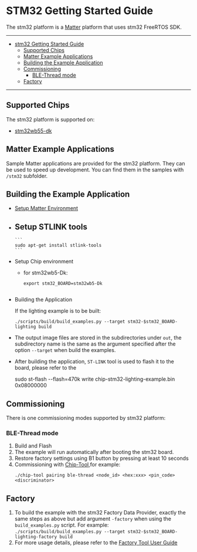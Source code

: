 # STM32 Getting Started Guide

The stm32 platform is a [Matter](https://github.com/project-chip/connectedhomeip)
platform that uses stm32 FreeRTOS SDK.

---

-   [stm32 Getting Started Guide](#stm32-getting-started-guide)
    -   [Supported Chips](#supported-chips)
    -   [Matter Example Applications](#matter-example-applications)
    -   [Building the Example Application](#building-the-example-application)
    -   [Commissioning](#commissioning)
        -   [BLE-Thread mode](#ble-thread-mode)
    -   [Factory](#factory)

---

## Supported Chips

The stm32 platform is supported on:

-   [stm32wb55-dk](http://www.stm32micro.com/en/goods/proinfo/36.html)

## Matter Example Applications

Sample Matter applications are provided for the stm32 platform. They can be used
to speed up development. You can find them in the samples with `/stm32` subfolder.

## Building the Example Application

-   [Setup Matter Environment](./BUILDING.md)

-   Setup STLINK tools
    -  
        ```
        sudo apt-get install stlink-tools
        ```
 
-   Setup Chip environment
    -   for stm32wb5-Dk:
        ```
        export stm32_BOARD=stm32wb5-Dk
        ```
  
        ```
-   Building the Application

    If the lighting example is to be built:

    ```
    ./scripts/build/build_examples.py --target stm32-$stm32_BOARD-lighting build
    ```

-   The output image files are stored in the subdirectories under `out`, the
    subdirectory name is the same as the argument specified after the option
    `--target` when build the examples.

-   After building the application, `ST-LINK` tool is used to flash it to the
    board, please refer to the

     sudo st-flash --flash=470k  write chip-stm32-lighting-example.bin 0x08000000 

## Commissioning

There is one commissioning modes supported by stm32 platform:

### BLE-Thread mode

1. Build and Flash
2. The example will run automatically after booting the stm32 board.
3. Restore factory settings using B1 button by pressing at least 10 seconds
4. Commissioning with
   [Chip-Tool](https://github.com/project-chip/connectedhomeip/tree/master/examples/chip-tool),for
   example:
    ```
    ./chip-tool pairing ble-thread <node_id> <hex:xxx> <pin_code> <discriminator>
    ```


## Factory

1. To build the example with the stm32 Factory Data Provider, exactly the same
   steps as above but add argument `-factory` when using the `build_examples.py`
   script. For example:
   `./scripts/build/build_examples.py --target stm32-$stm32_BOARD-lighting-factory build`
2. For more usage details, please refer to the
   [Factory Tool User Guide](https://github.com/stm32iot/Tools/blob/main/factory_tool/README.md)
